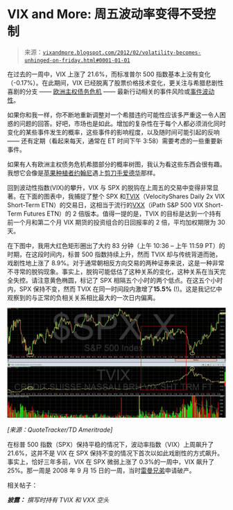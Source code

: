 <!--yml

类别：未分类

日期：2024-05-18 16:40:33

-->

# VIX and More: 周五波动率变得不受控制

> 来源：[`vixandmore.blogspot.com/2012/02/volatility-becomes-unhinged-on-friday.html#0001-01-01`](http://vixandmore.blogspot.com/2012/02/volatility-becomes-unhinged-on-friday.html#0001-01-01)

在过去的一周中，VIX 上涨了 21.6%，而标准普尔 500 指数基本上没有变化（-0.17%）。在此期间，VIX 已经脱离了股票价格技术变化，更关注与希腊悲剧性喜剧的分支 —— [欧洲主权债务危机](http://vixandmore.blogspot.com/search/label/European%20sovereign%20debt%20crisis) —— 最新行动相关的事件风险或[事件波动性](http://vixandmore.blogspot.com/search/label/event%20volatility)。

如果你和我一样，你不断地重新调整对一个希腊违约可能性应该多严重这一令人困惑的问题的回答。好吧，市场也是如此。增加的复杂性在于每个人都必须消化同时变化的某些事件发生的概率，这些事件的影响程度，以及随时间可能引起的反响 —— 还有定期（看起来每天，通常在 ET 时间下午 3:58）需要考虑的一些重要新事件。

如果有人有欧洲主权债务危机希腊部分的概率树图，我认为看这些东西会很有趣。我想它会像是[苹果种植者约翰尼](http://en.wikipedia.org/wiki/Johnny_Appleseed)遇上[剪刀手爱德华](http://en.wikipedia.org/wiki/Edward_Scissorhands)那样。

回到波动性指数(VIX)的攀升，VIX 与 SPX 的脱钩在上周五的交易中变得非常显著。在下面的图表中，我捕捉了整个 SPX 和[TVIX](http://vixandmore.blogspot.com/search/label/TVIX)（VelocityShares Daily 2x VIX Short-Term ETN）的交易日，这相当于流行的[VXX](http://vixandmore.blogspot.com/search/label/VXX)（iPath S&P 500 VIX Short-Term Futures ETN）的 2 倍版本。值得一提的是，TVIX 的目标是达到一个持有前一个月和第二个月 VIX 期货的投资组合的日回报率的 2 倍，平均加权期限为 30 天。

在下图中，我用大红色矩形圈出了大约 83 分钟（上午 10:36 – 上午 11:59 PT）的时期，在这段时间内，标普 500 指数持续上升，然而 TVIX 却与传统背道而驰，戏剧性地上涨了 8.9%。对于通常朝相反方向交易的两种证券来说，这是一种非常不寻常的脱钩现象。事实上，脱钩可能低估了这种关系的变化，这种关系在当天完全失控。请注意黄色椭圆，标记了 SPX 相隔五个小时的两个低点。在这五个小时内，SPX 保持不变，然而 TVIX 在同一时间段内激增了**15.5%** (!)。这是我记忆中观察到的与正常的负相关关系相比最大的一次日内偏离。

*![](img/2d79c6f2c8e4d3c0825b52baefaccf4d.png)*

*[来源：QuoteTracker/TD Ameritrade]*

在标普 500 指数（SPX）保持平稳的情况下，波动率指数（VIX）上周飙升了 21.6%，这并不是 VIX 在 SPX 保持不变的情况下首次以如此戏剧性的方式飙升。事实上，恰好三年多前，VIX 在 SPX 微弱上涨了 0.3%的一周中，VIX 飙升了 25%。那一周是 2008 年 9 月 15 日的一周，当时[雷曼兄弟](http://vixandmore.blogspot.com/search/label/LEH)申请破产。

相关帖子：

****披露：*** *撰写时持有 TVIX 和 VXX 空头**
